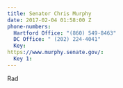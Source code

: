 ```yaml
---
title: Senator Chris Murphy
date: 2017-02-04 01:58:00 Z
phone-numbers:
  Hartford Office: "(860) 549-8463"
  DC Office: " (202) 224-4041"
  Key: 
https://www.murphy.senate.gov/:
  Key 1: 
---
```


Rad
